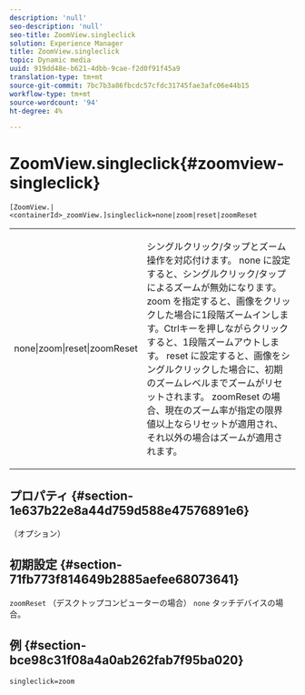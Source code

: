 ```yaml
---
description: 'null'
seo-description: 'null'
seo-title: ZoomView.singleclick
solution: Experience Manager
title: ZoomView.singleclick
topic: Dynamic media
uuid: 919dd48e-b621-4dbb-9cae-f2d0f91f45a9
translation-type: tm+mt
source-git-commit: 7bc7b3a86fbcdc57cfdc31745fae3afc06e44b15
workflow-type: tm+mt
source-wordcount: '94'
ht-degree: 4%

---
```



# ZoomView.singleclick{#zoomview-singleclick}

`[ZoomView.|<containerId>_zoomView.]singleclick=none|zoom|reset|zoomReset`

<table id="table_82C9252157DB41B5B98505855975D2F5"> 
 <tbody> 
  <tr> 
   <td colname="col1"> <p> <span class="codeph"> none|zoom|reset|zoomReset  </span> </p> </td> 
   <td colname="col2"> <p> シングルクリック/タップとズーム操作を対応付けます。<span class="codeph"> none </span>に設定すると、シングルクリック/タップによるズームが無効になります。 <span class="codeph"> zoom </span>を指定すると、画像をクリックした場合に1段階ズームインします。Ctrlキーを押しながらクリックすると、1段階ズームアウトします。 <span class="codeph"> reset </span>に設定すると、画像をシングルクリックした場合に、初期のズームレベルまでズームがリセットされます。 <span class="codeph"> zoomReset </span>の場合、現在のズーム率が指定の限界値以上ならリセットが適用され、それ以外の場合はズームが適用されます。 </p> </td> 
  </tr> 
 </tbody> 
</table>

## プロパティ {#section-1e637b22e8a44d759d588e47576891e6}

（オプション）

## 初期設定 {#section-71fb773f814649b2885aefee68073641}

`zoomReset` （デスクトップコンピューターの場合） `none` タッチデバイスの場合。

## 例 {#section-bce98c31f08a4a0ab262fab7f95ba020}

`singleclick=zoom`
